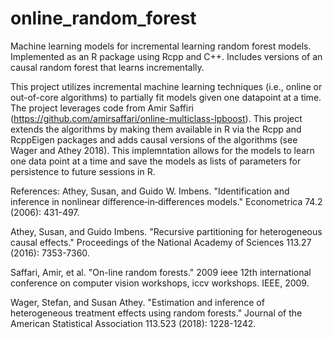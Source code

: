 # online_random_forest
Machine learning models for incremental learning random forest models.  Implemented as an R package using Rcpp and C++.  Includes versions of an causal random forest that learns incrementally.  

This project utilizes incremental machine learning techniques (i.e., online or out-of-core algorithms) to partially fit models given one datapoint at a time.  The project leverages code from Amir Saffiri (https://github.com/amirsaffari/online-multiclass-lpboost).  This project extends the algorithms by making them available in R via the Rcpp and RcppEigen packages and adds causal versions of the algorithms (see Wager and Athey 2018).  This implemntation allows for the models to learn one data point at a time and save the models as lists of parameters for persistence to future sessions in R.

References:
Athey, Susan, and Guido W. Imbens. "Identification and inference in nonlinear difference‐in‐differences models." Econometrica 74.2 (2006): 431-497.

Athey, Susan, and Guido Imbens. "Recursive partitioning for heterogeneous causal effects." Proceedings of the National Academy of Sciences 113.27 (2016): 7353-7360.

Saffari, Amir, et al. "On-line random forests." 2009 ieee 12th international conference on computer vision workshops, iccv workshops. IEEE, 2009.

Wager, Stefan, and Susan Athey. "Estimation and inference of heterogeneous treatment effects using random forests." Journal of the American Statistical Association 113.523 (2018): 1228-1242.


